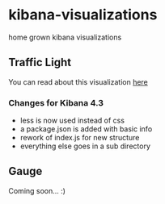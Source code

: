 # kibana-visualizations
home grown kibana visualizations


## Traffic Light  
You can read about this visualization [here](http://logz.io/blog/kibana-visualizations/)  

### Changes for Kibana 4.3
* less is now used instead of css
* a package.json is added with basic info
* rework of index.js for new structure
* everything else goes in a sub directory


## Gauge  
Coming soon... :)
